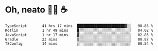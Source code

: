 # Oh, neato 🧑‍💻 ☕

<!--START_SECTION:waka-->

```txt
TypeScript       41 hrs 17 mins  ██████████████████████▓░░   90.85 %
Kotlin           1 hr 49 mins    █░░░░░░░░░░░░░░░░░░░░░░░░   04.02 %
JavaScript       1 hr 17 mins    ▓░░░░░░░░░░░░░░░░░░░░░░░░   02.85 %
Gradle           23 mins         ▒░░░░░░░░░░░░░░░░░░░░░░░░   00.87 %
TSConfig         14 mins         ░░░░░░░░░░░░░░░░░░░░░░░░░   00.54 %
```

<!--END_SECTION:waka-->
